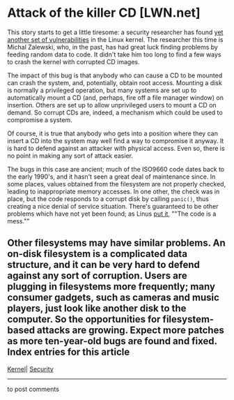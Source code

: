 # Attack of the killer CD [LWN.net]

This story starts to get a little tiresome: a security researcher has found [yet another set of vulnerabilities](/Articles/128365/) in the Linux kernel. The researcher this time is Michal Zalewski, who, in the past, has had great luck finding problems by feeding random data to code. It didn't take him too long to find a few ways to crash the kernel with corrupted CD images. 

The impact of this bug is that anybody who can cause a CD to be mounted can crash the system, and, potentially, obtain root access. Mounting a disk is normally a privileged operation, but many systems are set up to automatically mount a CD (and, perhaps, fire off a file manager window) on insertion. Others are set up to allow unprivileged users to mount a CD on demand. So corrupt CDs are, indeed, a mechanism which could be used to compromise a system. 

Of course, it is true that anybody who gets into a position where they can insert a CD into the system may well find a way to compromise it anyway. It is hard to defend against an attacker with physical access. Even so, there is no point in making any sort of attack easier. 

The bugs in this case are ancient; much of the ISO9660 code dates back to the early 1990's, and it hasn't seen a great deal of maintenance since. In some places, values obtained from the filesystem are not properly checked, leading to inappropriate memory accesses. In one other, the check was in place, but the code responds to a corrupt disk by calling `panic()`, thus creating a nice denial of service situation. There's guaranteed to be other problems which have not yet been found; as Linus [put it](/Articles/128744/), ""The code is a mess."" 

Other filesystems may have similar problems. An on-disk filesystem is a complicated data structure, and it can be very hard to defend against any sort of corruption. Users are plugging in filesystems more frequently; many consumer gadgets, such as cameras and music players, just look like another disk to the computer. So the opportunities for filesystem-based attacks are growing. Expect more patches as more ten-year-old bugs are found and fixed.  
Index entries for this article  
---  
[Kernel](/Kernel/Index)| [Security](/Kernel/Index#Security)  
  


* * *

to post comments 
